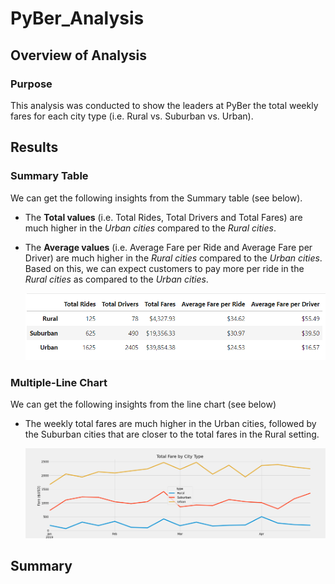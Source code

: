 # PyBer_Analysis

## Overview of Analysis

### Purpose
This analysis was conducted to show the leaders at PyBer the total weekly fares for each city type (i.e. Rural vs. Suburban vs. Urban). 

## Results

### Summary Table

We can get the following insights from the Summary table (see below).
* The **Total values** (i.e. Total Rides, Total Drivers and Total Fares) are much higher in the *Urban cities* compared to the *Rural cities*.
* The **Average values** (i.e. Average Fare per Ride and Average Fare per Driver) are much higher in the *Rural cities* compared to the *Urban cities*. Based on this, we can expect customers to pay more per ride in the *Rural cities* as compared to the *Urban cities*.

  ![PyBer Summary](https://github.com/SBaig01/PyBer_Analysis/blob/bfd1883a3a6ce5f30c5904d0ae10b347a5b7e52b/analysis/PyBer_Summary_df.png)
  
### Multiple-Line Chart

We can get the following insights from the line chart (see below)
* The weekly total fares are much higher in the Urban cities, followed by the Suburban cities that are closer to the total fares in the Rural setting. 

    ![Total Fares by City Type (multiple-line chart)](https://github.com/SBaig01/PyBer_Analysis/blob/6aa002627b3a9a44ce52b3e1f1d1ef3ea29ef6e7/PyBer_fare_summary.png)



## Summary
